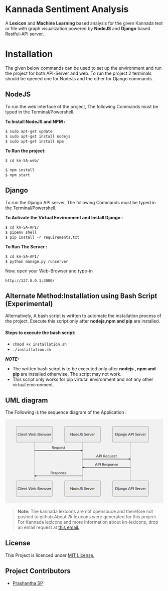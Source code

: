 # Kannada Sentiment Analysis


A **Lexicon** and **Machine Learning** based analysis for the given Kannada text or file with graph visualization powered by **NodeJS** and **Django** based Restful-API server.

# Installation

The given below commands can be used to set up the environment and run the project for both API-Server and web. To run the project 2 terminals should be opened one for NodeJs and the other for Django commands.

## NodeJS

To run the web interface of the project, The following Commands must be typed in the Terminal/Powershell.

**To Install NodeJS and NPM :**

 ```
$ sudo apt-get update
$ sudo apt-get install nodejs
$ sudo apt-get install npm
```

**To Run the project:**

```
$ cd kn-SA-web/
```

 ```
$ npm install
$ npm start
```

## Django

To run the Django API server, The following Commands must be typed in the Terminal/Powershell.


**To Activate the Virtual Environment and Install Django :**
```
$ cd kn-SA-API/
$ pipenv shell
$ pip install -r requirements.txt
```

**To Run The Server :**
```
$ cd kn-SA-API/
$ python manage.py runserver
```
Now, open your Web-Browser and type-in

 ```
http://127.0.0.1:3000/
```

## Alternate Method:Installation using Bash Script (Experimental)

Alternatively, A bash script is written to automate the installation process of the project. Execute this script only after **nodejs,npm and pip** are installed.
#### Steps to execute the bash script:

 - `chmod +x installation.sh`
 - `./installation.sh`
 

 ***NOTE:***
 - The written bash scirpt is to be executed only after **nodejs , npm
   and pip** are installed otherwise, The script may not work.
 - This script only works for pip virtutal environment and not any other virtual environment.



## UML diagram

The Following is the sequence diagram of the Application :

![](./kn-SA-web/public/images/UML.png)



> **Note:** The kannada lexicons are not opensouce and therefore not pushed to github.About 7k lexicons were generated for this project. For Kannada lexicons and more information about kn-lexicons, drop an email request at [this email.](mailto:tejasvi.sridhar@gmail.com)

## License

This Project is licenced under [MIT License.](./LICENSE)

## Project Contributors

 - [Prashantha SP](https://github.com/prashanthsp6498)



